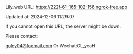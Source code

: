 Lily_web URL: https://222f-61-165-102-156.ngrok-free.app

Updated at: 2024-12-06 11:29:07

If you cannot open this URL, the server might be down.

Please contact: 

goley04@foxmail.com Or Wechat:GL_yeaH